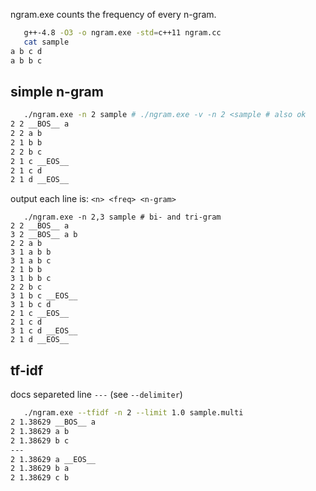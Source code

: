 ngram.exe counts the frequency of every n-gram.

```bash
   g++-4.8 -O3 -o ngram.exe -std=c++11 ngram.cc
   cat sample
a b c d
a b b c
```

## simple n-gram

```bash
   ./ngram.exe -n 2 sample # ./ngram.exe -v -n 2 <sample # also ok
2 2 __BOS__ a
2 2 a b
2 1 b b
2 2 b c
2 1 c __EOS__
2 1 c d
2 1 d __EOS__
```

output each line is:
`<n> <freq> <n-gram>`

```
   ./ngram.exe -n 2,3 sample # bi- and tri-gram
2 2 __BOS__ a
3 2 __BOS__ a b
2 2 a b
3 1 a b b
3 1 a b c
2 1 b b
3 1 b b c
2 2 b c
3 1 b c __EOS__
3 1 b c d
2 1 c __EOS__
2 1 c d
3 1 c d __EOS__
2 1 d __EOS__
```

## tf-idf

docs separeted line `---` (see `--delimiter`)

```bash
   ./ngram.exe --tfidf -n 2 --limit 1.0 sample.multi
2 1.38629 __BOS__ a
2 1.38629 a b
2 1.38629 b c
---
2 1.38629 a __EOS__
2 1.38629 b a
2 1.38629 c b
```

